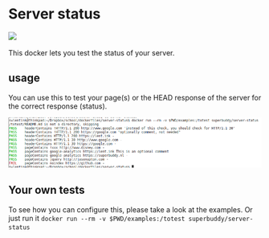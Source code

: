 # Server status

[![](https://images.microbadger.com/badges/image/superbuddy/server-status.svg)](https://microbadger.com/images/superbuddy/server-status "Get your own image badge on microbadger.com")

This docker lets you test the status of your server.

## usage
You can use this to test your page(s) or the HEAD response of the server for the correct response (status).

![alt text](screenshot.png "example usage")

## Your own tests
To see how you can configure this, please take a look at the examples.
Or just run it `docker run --rm -v $PWD/examples:/totest superbuddy/server-status`
